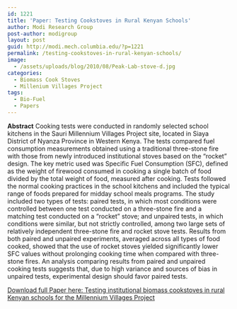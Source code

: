 ```yaml
---
id: 1221
title: 'Paper: Testing Cookstoves in Rural Kenyan Schools'
author: Modi Research Group
post-author: modigroup
layout: post
guid: http://modi.mech.columbia.edu/?p=1221
permalink: /testing-cookstoves-in-rural-kenyan-schools/
image:
  - /assets/uploads/blog/2010/08/Peak-Lab-stove-d.jpg
categories:
  - Biomass Cook Stoves
  - Millenium Villages Project
tags:
  - Bio-Fuel
  - Papers
---
```

**Abstract** Cooking tests were conducted in randomly selected school kitchens in the Sauri Millennium Villages Project site, located in Siaya District of Nyanza Province in Western Kenya. The tests compared fuel consumption measurements obtained using a traditional three-stone fire with those from newly introduced institutional stoves based on the “rocket” design. The key metric used was Specific Fuel Consumption (SFC), defined as the weight of firewood consumed in cooking a single batch of food divided by the total weight of food, measured after cooking. Tests followed the normal cooking practices in the school kitchens and included the typical range of foods prepared for midday school meals programs. The study included two types of tests: paired tests, in which most conditions were controlled between one test conducted on a three-stone fire and a matching test conducted on a “rocket” stove; and unpaired tests, in which conditions were similar, but not strictly controlled, among two large sets of relatively independent three-stone fire and rocket stove tests. Results from both paired and unpaired experiments, averaged across all types of food cooked, showed that the use of rocket stoves yielded significantly lower SFC values without prolonging cooking time when compared with three-stone fires. An analysis comparing results from paired and unpaired cooking tests suggests that, due to high variance and sources of bias in unpaired tests, experimental design should favor paired tests. 

[Download full Paper here: Testing institutional biomass cookstoves in rural Kenyan schools for the Millennium Villages Project][1]

 [1]: /assets/uploads/blog/2013/06/Adkins-cookstove-Kenya-paper-Energy-for-S.D.-version-8.10.pdf
